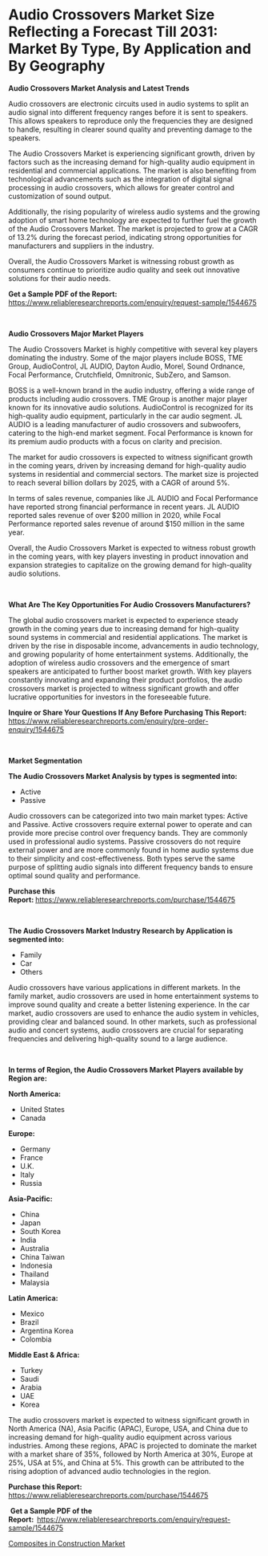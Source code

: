 <p><h1>Audio Crossovers Market Size Reflecting a Forecast Till 2031: Market By Type, By Application and By Geography</h1></p><p><strong>Audio Crossovers Market Analysis and Latest Trends</strong></p>
<p><p>Audio crossovers are electronic circuits used in audio systems to split an audio signal into different frequency ranges before it is sent to speakers. This allows speakers to reproduce only the frequencies they are designed to handle, resulting in clearer sound quality and preventing damage to the speakers.</p><p>The Audio Crossovers Market is experiencing significant growth, driven by factors such as the increasing demand for high-quality audio equipment in residential and commercial applications. The market is also benefiting from technological advancements such as the integration of digital signal processing in audio crossovers, which allows for greater control and customization of sound output.</p><p>Additionally, the rising popularity of wireless audio systems and the growing adoption of smart home technology are expected to further fuel the growth of the Audio Crossovers Market. The market is projected to grow at a CAGR of 13.2% during the forecast period, indicating strong opportunities for manufacturers and suppliers in the industry.</p><p>Overall, the Audio Crossovers Market is witnessing robust growth as consumers continue to prioritize audio quality and seek out innovative solutions for their audio needs.</p></p>
<p><strong>Get a Sample PDF of the Report:&nbsp;</strong> <a href="https://www.reliableresearchreports.com/enquiry/request-sample/1544675">https://www.reliableresearchreports.com/enquiry/request-sample/1544675</a></p>
<p>&nbsp;</p>
<p><strong>Audio Crossovers Major Market Players</strong></p>
<p><p>The Audio Crossovers Market is highly competitive with several key players dominating the industry. Some of the major players include BOSS, TME Group, AudioControl, JL AUDIO, Dayton Audio, Morel, Sound Ordnance, Focal Performance, Crutchfield, Omnitronic, SubZero, and Samson.</p><p>BOSS is a well-known brand in the audio industry, offering a wide range of products including audio crossovers. TME Group is another major player known for its innovative audio solutions. AudioControl is recognized for its high-quality audio equipment, particularly in the car audio segment. JL AUDIO is a leading manufacturer of audio crossovers and subwoofers, catering to the high-end market segment. Focal Performance is known for its premium audio products with a focus on clarity and precision.</p><p>The market for audio crossovers is expected to witness significant growth in the coming years, driven by increasing demand for high-quality audio systems in residential and commercial sectors. The market size is projected to reach several billion dollars by 2025, with a CAGR of around 5%.</p><p>In terms of sales revenue, companies like JL AUDIO and Focal Performance have reported strong financial performance in recent years. JL AUDIO reported sales revenue of over $200 million in 2020, while Focal Performance reported sales revenue of around $150 million in the same year.</p><p>Overall, the Audio Crossovers Market is expected to witness robust growth in the coming years, with key players investing in product innovation and expansion strategies to capitalize on the growing demand for high-quality audio solutions.</p></p>
<p>&nbsp;</p>
<p><strong>What Are The Key Opportunities For Audio Crossovers Manufacturers?</strong></p>
<p><p>The global audio crossovers market is expected to experience steady growth in the coming years due to increasing demand for high-quality sound systems in commercial and residential applications. The market is driven by the rise in disposable income, advancements in audio technology, and growing popularity of home entertainment systems. Additionally, the adoption of wireless audio crossovers and the emergence of smart speakers are anticipated to further boost market growth. With key players constantly innovating and expanding their product portfolios, the audio crossovers market is projected to witness significant growth and offer lucrative opportunities for investors in the foreseeable future.</p></p>
<p><strong>Inquire or Share Your Questions If Any Before Purchasing This Report:</strong> <a href="https://www.reliableresearchreports.com/enquiry/pre-order-enquiry/1544675">https://www.reliableresearchreports.com/enquiry/pre-order-enquiry/1544675</a></p>
<p>&nbsp;</p>
<p><strong>Market Segmentation</strong></p>
<p><strong>The Audio Crossovers Market Analysis by types is segmented into:</strong></p>
<p><ul><li>Active</li><li>Passive</li></ul></p>
<p><p>Audio crossovers can be categorized into two main market types: Active and Passive. Active crossovers require external power to operate and can provide more precise control over frequency bands. They are commonly used in professional audio systems. Passive crossovers do not require external power and are more commonly found in home audio systems due to their simplicity and cost-effectiveness. Both types serve the same purpose of splitting audio signals into different frequency bands to ensure optimal sound quality and performance.</p></p>
<p><strong>Purchase this Report:&nbsp;</strong><a href="https://www.reliableresearchreports.com/purchase/1544675">https://www.reliableresearchreports.com/purchase/1544675</a></p>
<p>&nbsp;</p>
<p><strong>The Audio Crossovers Market Industry Research by Application is segmented into:</strong></p>
<p><ul><li>Family</li><li>Car</li><li>Others</li></ul></p>
<p><p>Audio crossovers have various applications in different markets. In the family market, audio crossovers are used in home entertainment systems to improve sound quality and create a better listening experience. In the car market, audio crossovers are used to enhance the audio system in vehicles, providing clear and balanced sound. In other markets, such as professional audio and concert systems, audio crossovers are crucial for separating frequencies and delivering high-quality sound to a large audience.</p></p>
<p>&nbsp;</p>
<p><strong>In terms of Region, the Audio Crossovers Market Players available by Region are:</strong></p>
<p>
    <p> <strong> North America: </strong>
        <ul>
            <li>United States</li>
            <li>Canada</li>
        </ul>
        </p> 
    <p> <strong> Europe: </strong>
        <ul>
            <li>Germany</li>
            <li>France</li>
            <li>U.K.</li>
            <li>Italy</li>
            <li>Russia</li>
        </ul>
        </p> 
    <p> <strong> Asia-Pacific: </strong>
        <ul>
            <li>China</li>
            <li>Japan</li>
            <li>South Korea</li>
            <li>India</li>
            <li>Australia</li>
            <li>China Taiwan</li>
            <li>Indonesia</li>
            <li>Thailand</li>
            <li>Malaysia</li>
        </ul>
        </p> 
    <p> <strong> Latin America: </strong>
        <ul>
            <li>Mexico</li>
            <li>Brazil</li>
            <li>Argentina Korea</li>
            <li>Colombia</li>
        </ul>
        </p> 
    <p> <strong> Middle East & Africa: </strong>
        <ul>
            <li>Turkey</li>
            <li>Saudi</li>
            <li>Arabia</li>
            <li>UAE</li>
            <li>Korea</li>
        </ul>
    </p>
    </p>
<p><p>The audio crossovers market is expected to witness significant growth in North America (NA), Asia Pacific (APAC), Europe, USA, and China due to increasing demand for high-quality audio equipment across various industries. Among these regions, APAC is projected to dominate the market with a market share of 35%, followed by North America at 30%, Europe at 25%, USA at 5%, and China at 5%. This growth can be attributed to the rising adoption of advanced audio technologies in the region.</p></p>
<p><strong>Purchase this Report: </strong><a href="https://www.reliableresearchreports.com/purchase/1544675">https://www.reliableresearchreports.com/purchase/1544675</a></p>
<p>&nbsp;<strong>Get a Sample PDF of the Report:&nbsp;&nbsp;</strong><a href="https://www.reliableresearchreports.com/enquiry/request-sample/1544675">https://www.reliableresearchreports.com/enquiry/request-sample/1544675</a></p>
<p><strong></strong></p>
<p><p><a href="https://three-jumbo-f6d.notion.site/Composites-in-Construction-Market-Size-Reflecting-a-Forecast-Till-2031-Market-By-Type-By-Applicati-45548934ee0f4c4c88a859f8a78e3539">Composites in Construction Market</a></p></p>